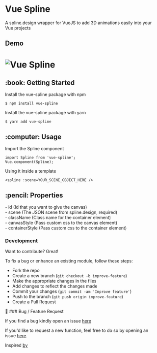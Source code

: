 # Vue Spline
A spline.design wrapper for VueJS to add 3D animations easily into your Vue projects

## Demo
# ![Vue Spline](https://i.imgur.com/G9b7po6.gif)

<!-- GETTING STARTED -->
<h2 id="getting-started"> :book: Getting Started</h2>

<p>Install the vue-spline package with npm</p>
<pre><code>$ npm install vue-spline</code></pre>

<p>Install the vue-spline package with yarn</p>
<pre><code>$ yarn add vue-spline</code></pre>


<!-- USAGE -->
<h2 id="usage"> :computer: Usage</h2>

Import the Spline component
```
import Spline from 'vue-spline';
Vue.component(Spline);
```

Using it inside a template
```
<spline :scene=YOUR_SCENE_OBJECT_HERE />
```

<!-- Properties -->
<h2 id="properties"> :pencil: Properties</h2>
- id (Id that you want to give the canvas)<br />
- scene (The JSON scene from spline.design, required)<br />
- className (Class name for the container element)<br />
- canvasStyle (Pass custom css to the canvas element)<br />
- containerStyle (Pass custom css to the container element)<br />


### Development
Want to contribute? Great!

To fix a bug or enhance an existing module, follow these steps:
- Fork the repo
- Create a new branch (`git checkout -b improve-feature`)
- Make the appropriate changes in the files
- Add changes to reflect the changes made
- Commit your changes (`git commit -am 'Improve feature'`)
- Push to the branch (`git push origin improve-feature`)
- Create a Pull Request 

:bug: ### Bug / Feature Request

If you find a bug kindly open an issue [here](https://github.com/YZYLAB/vue-spline/issues/new)

If you'd like to request a new function, feel free to do so by opening an issue [here](https://github.com/YZYLAB/vue-spline/issues/new).

Inspired [by](https://github.com/utkarshdubey/react-spline)